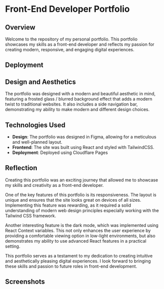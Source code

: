 # Front-End Developer Portfolio

## Overview
Welcome to the repository of my personal portfolio. This portfolio showcases my skills as a front-end developer and reflects my passion for creating modern, responsive, and engaging digital experiences.

## Deployment


## Design and Aesthetics
The portfolio was designed with a modern and beautiful aesthetic in mind, featuring a frosted glass / blurred background effect that adds a modern twist to traditional websites. It also includes a side navigation bar, demonstrating my ability to make modern and different design choices.

## Technologies Used
- **Design**: The portfolio was designed in Figma, allowing for a meticulous and well-planned layout.
- **Frontend**: The site was built using React and styled with TailwindCSS.
- **Deployment**: Deployed using Cloudflare Pages

## Reflection
Creating this portfolio was an exciting journey that allowed me to showcase my skills and creativity as a front-end developer. 

One of the key features of this portfolio is its responsiveness. The layout is unique and ensures that the site looks great on devices of all sizes. Implementing this feature was rewarding, as it required a solid understanding of modern web design principles especially working with the Tailwind CSS framework.

Another interesting feature is the dark mode, which was implemented using React Context variables. This not only enhances the user experience by providing a comfortable viewing option in low-light environments, but also demonstrates my ability to use advanced React features in a practical setting.

This portfolio serves as a testament to my dedication to creating intuitive and aesthetically pleasing digital experiences. I look forward to bringing these skills and passion to future roles in front-end development.

## Screenshots
